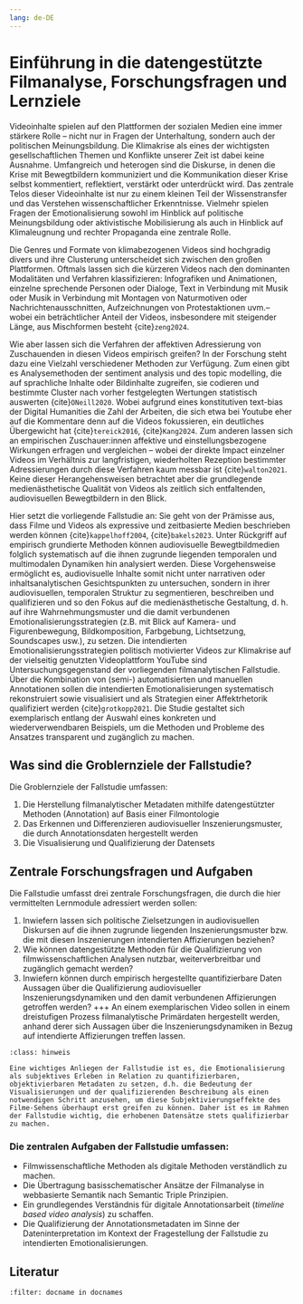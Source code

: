 ```yaml
---
lang: de-DE
---
```

# Einführung in die datengestützte Filmanalyse, Forschungsfragen und Lernziele

Videoinhalte spielen auf den Plattformen der sozialen Medien eine immer stärkere Rolle – nicht nur in Fragen der Unterhaltung, sondern auch der politischen Meinungsbildung. Die Klimakrise als eines der wichtigsten gesellschaftlichen Themen und Konflikte unserer Zeit ist dabei keine Ausnahme. Umfangreich und heterogen sind die Diskurse, in denen die Krise mit Bewegtbildern kommuniziert und die Kommunikation dieser Krise selbst kommentiert, reflektiert, verstärkt oder unterdrückt wird. Das zentrale Telos dieser Videoinhalte ist nur zu einem kleinen Teil der Wissenstransfer und das Verstehen wissenschaftlicher Erkenntnisse. Vielmehr spielen Fragen der Emotionalisierung sowohl im Hinblick auf politische Meinungsbildung oder aktivistische Mobilisierung als auch in Hinblick auf Klimaleugnung und rechter Propaganda eine zentrale Rolle.

Die Genres und Formate von klimabezogenen Videos sind hochgradig divers und ihre Clusterung unterscheidet sich zwischen den großen Plattformen. Oftmals lassen sich die kürzeren Videos nach den dominanten Modalitäten und Verfahren klassifizieren: Infografiken und Animationen, einzelne sprechende Personen oder Dialoge, Text in Verbindung mit Musik oder Musik in Verbindung mit Montagen von Naturmotiven oder Nachrichtenausschnitten, Aufzeichnungen von Protestaktionen uvm.– wobei ein beträchtlicher Anteil der Videos, insbesondere mit steigender Länge, aus Mischformen besteht {cite}`zeng2024`.

Wie aber lassen sich die Verfahren der affektiven Adressierung von Zuschauenden in diesen Videos empirisch greifen? In der Forschung steht dazu eine Vielzahl verschiedener Methoden zur Verfügung. Zum einen gibt es Analysemethoden der sentiment analysis und des topic modelling, die auf sprachliche Inhalte oder Bildinhalte zugreifen, sie codieren und bestimmte Cluster nach vorher festgelegten Wertungen statistisch auswerten {cite}`ONeill2020`. Wobei aufgrund eines konstitutiven text-bias der Digital Humanities die Zahl der Arbeiten, die sich etwa bei Youtube eher auf die Kommentare denn auf die Videos fokussieren, ein deutliches Übergewicht hat {cite}`tereick2016`, {cite}`Kang2024`.  Zum anderen lassen sich an empirischen Zuschauer:innen affektive und einstellungsbezogene Wirkungen erfragen und vergleichen – wobei der direkte Impact einzelner Videos im Verhältnis zur langfristigen, wiederholten Rezeption bestimmter Adressierungen durch diese Verfahren kaum messbar ist {cite}`walton2021`.
Keine dieser Herangehensweisen betrachtet aber die grundlegende medienästhetische Qualität von Videos als zeitlich sich entfaltenden, audiovisuellen Bewegtbildern in den Blick. 

Hier setzt die vorliegende Fallstudie an: Sie geht von der Prämisse aus, dass Filme und Videos als expressive und zeitbasierte Medien beschrieben werden können 
{cite}`kappelhoff2004`, {cite}`bakels2023`. Unter Rückgriff auf empirisch grundierte Methoden können audiovisuelle Bewegtbildmedien folglich systematisch auf die ihnen zugrunde liegenden temporalen und multimodalen Dynamiken hin analysiert werden. Diese Vorgehensweise ermöglicht es, audiovisuelle Inhalte somit nicht unter narrativen oder inhaltsanalytischen Gesichtspunkten zu untersuchen, sondern in ihrer audiovisuellen, temporalen Struktur zu segmentieren, beschreiben und qualifizieren und so den Fokus auf die medienästhetische Gestaltung, d. h.  auf ihre Wahrnehmungsmuster und die damit verbundenen Emotionalisierungsstrategien (z.B. mit Blick auf Kamera- und Figurenbewegung, Bildkomposition, Farbgebung, Lichtsetzung, Soundscapes usw.), zu setzen. 
Die intendierten Emotionalisierungsstrategien politisch motivierter Videos zur Klimakrise auf der vielseitig genutzten Videoplattform YouTube sind Untersuchungsgegenstand der vorliegenden filmanalytischen Fallstudie. Über die Kombination von (semi-) automatisierten und manuellen Annotationen sollen die intendierten Emotionalisierungen systematisch rekonstruiert sowie visualisiert und als Strategien einer Affektrhetorik qualifiziert werden {cite}`grotkopp2021`.
Die Studie gestaltet sich exemplarisch entlang der Auswahl eines konkreten und wiederverwendbaren Beispiels, um die Methoden und Probleme des Ansatzes transparent und zugänglich zu machen.


## Was sind die Groblernziele der Fallstudie?

Die Groblernziele der Fallstudie umfassen: 
1. Die Herstellung filmanalytischer Metadaten mithilfe datengestützter Methoden (Annotation) auf Basis einer Filmontologie
2. Das Erkennen und Differenzieren audiovisueller Inszenierungsmuster, die durch Annotationsdaten hergestellt werden
3. Die Visualisierung und Qualifizierung der Datensets

## Zentrale Forschungsfragen und Aufgaben
Die Fallstudie umfasst drei zentrale Forschungsfragen, die durch die hier vermittelten Lernmodule adressiert werden sollen:
1. Inwiefern lassen sich politische Zielsetzungen in audiovisuellen Diskursen auf die ihnen zugrunde liegenden Inszenierungsmuster bzw. die mit diesen Inszenierungen intendierten Affizierungen beziehen?
2. Wie können datengestützte Methoden für die Qualifizierung von filmwissenschaftlichen Analysen nutzbar, weiterverbreitbar und zugänglich gemacht werden?
3. Inwiefern können durch empirisch hergestellte quantifizierbare Daten Aussagen über die Qualifizierung audiovisueller Inszenierungsdynamiken und den damit verbundenen Affizierungen getroffen werden? 
+++
An einem exemplarischen Video sollen in einem dreistufigen Prozess filmanalytische Primärdaten hergestellt werden, anhand derer sich Aussagen über die Inszenierungsdynamiken in Bezug auf intendierte Affizierungen treffen lassen. 
```{admonition} Subjektive Einordnung der Daten vs. quantitative Erhebung
:class: hinweis

Eine wichtiges Anliegen der Fallstudie ist es, die Emotionalisierung als subjektives Erleben in Relation zu quantifizierbaren, objektivierbaren Metadaten zu setzen, d.h. die Bedeutung der Visualisierungen und der qualifizierenden Beschreibung als einen notwendigen Schritt anzusehen, um diese Subjektivierungseffekte des Filme-Sehens überhaupt erst greifen zu können. Daher ist es im Rahmen der Fallstudie wichtig, die erhobenen Datensätze stets qualifizierbar zu machen.
```
### Die zentralen Aufgaben der Fallstudie umfassen:
* Filmwissenschaftliche Methoden als digitale Methoden verständlich zu machen.
* Die Übertragung basisschematischer Ansätze der Filmanalyse in webbasierte Semantik nach Semantic Triple Prinzipien.
* Ein grundlegendes Verständnis für digitale Annotationsarbeit (*timeline based video analysis*) zu schaffen.
* Die Qualifizierung der Annotationsmetadaten im Sinne der Dateninterpretation im Kontext der Fragestellung der Fallstudie zu intendierten Emotionalisierungen.

## Literatur

```{bibliography}
:filter: docname in docnames
```